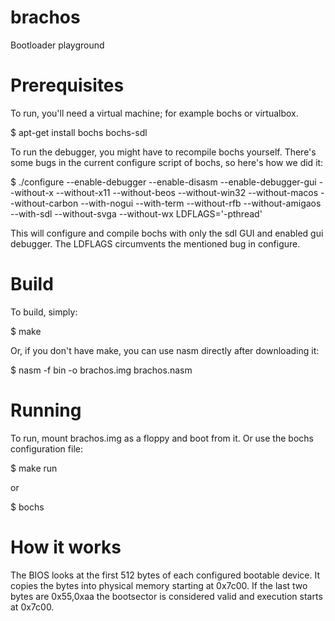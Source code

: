 # brachos
Bootloader playground

# Prerequisites
To run, you'll need a virtual machine; for example bochs or virtualbox.

$ apt-get install bochs bochs-sdl

To run the debugger, you might have to recompile bochs yourself. There's some bugs in the current configure script of bochs, so here's how we did it:

$ ./configure --enable-debugger --enable-disasm --enable-debugger-gui --without-x --without-x11 --without-beos --without-win32 --without-macos --without-carbon --with-nogui --with-term --without-rfb --without-amigaos --with-sdl --without-svga --without-wx LDFLAGS='-pthread'

This will configure and compile bochs with only the sdl GUI and enabled gui debugger. The LDFLAGS circumvents the mentioned bug in configure.

# Build

To build, simply:

$ make

Or, if you don't have make, you can use nasm directly after downloading it:

$ nasm -f bin -o brachos.img brachos.nasm

# Running

To run, mount brachos.img as a floppy and boot from it. Or use the bochs configuration file:

$ make run

or

$ bochs

# How it works

The BIOS looks at the first 512 bytes of each configured bootable device. It copies the bytes into physical memory starting at 0x7c00. If the last two bytes are 0x55,0xaa the bootsector is considered valid and execution starts at 0x7c00.

